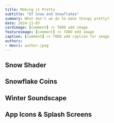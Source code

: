 ```yaml
---
title: Making it Pretty
subtitle: "Of Snow and Snowflakes"
summary: What don't we do to make things pretty?
date: 2024-11-07
cardimage: [comment] <> TODO add image
featureimage: [comment] <> TODO add image
caption: [comment] <> TODO add caption for image
authors:
- Henri: author.jpeg
---
```


## Snow Shader

## Snowflake Coins

## Winter Soundscape

## App Icons & Splash Screens
